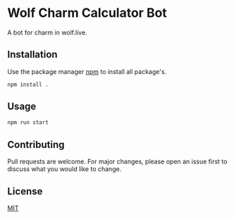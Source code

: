 # Wolf Charm Calculator Bot

A bot for charm in wolf.live.

## Installation

Use the package manager [npm](https://www.npmjs.com/) to install all package's.

```bash
npm install .
```

## Usage

```bash
npm run start
```

## Contributing

Pull requests are welcome. For major changes, please open an issue first to discuss what you would like to change.

## License

[MIT](https://choosealicense.com/licenses/mit/)
